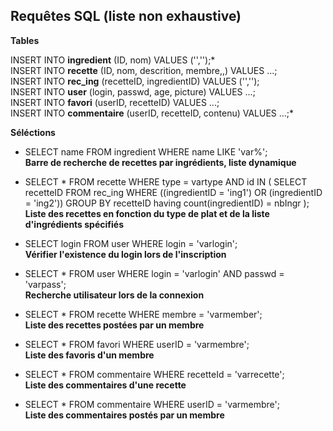 ## Requêtes SQL (liste non exhaustive)

**Tables**

INSERT INTO **ingredient** (ID, nom) VALUES ('','');*  
INSERT INTO **recette** (ID, nom, descrition, membre,,) VALUES ...;  
INSERT INTO **rec_ing** (recetteID, ingredientID) VALUES ('','');   
INSERT INTO **user** (login, passwd, age, picture) VALUES ...;  
INSERT INTO **favori** (userID, recetteID) VALUES ...;  
INSERT INTO **commentaire** (userID, recetteID, contenu) VALUES ...;*

**Séléctions**


* SELECT name FROM ingredient WHERE name LIKE 'var%';  
**Barre de recherche de recettes par ingrédients, liste dynamique**

* SELECT \* FROM recette WHERE type = vartype AND id IN ( SELECT recetteID FROM rec_ing WHERE
  ((ingredientID = 'ing1') OR (ingredientID = 'ing2')) GROUP BY recetteID
  having count(ingredientID) = nbIngr
);   
**Liste des recettes en fonction du type de plat et de la liste d'ingrédients spécifiés**

* SELECT login FROM user WHERE login = 'varlogin';  
**Vérifier l'existence du login lors de l'inscription**

* SELECT \* FROM user WHERE login = 'varlogin' AND passwd = 'varpass';  
**Recherche utilisateur lors de la connexion**

* SELECT \* FROM recette WHERE membre = 'varmember';  
**Liste des recettes postées par un membre**

* SELECT \* FROM favori WHERE userID = 'varmembre';  
**Liste des favoris d'un membre**

* SELECT \* FROM commentaire WHERE recetteId = 'varrecette';  
**Liste des commentaires d'une recette**

* SELECT \* FROM commentaire WHERE userID = 'varmembre';  
**Liste des commentaires postés par un membre**
